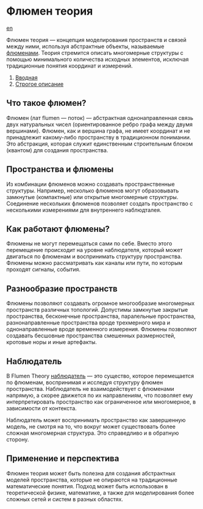 # Флюмен теория

[en](../README.md)

Флюмен теория — концепция моделирования пространств и связей между ними, 
используя абстрактные объекты, называемые [флюменами](./flumen.md). Теория 
стремится описать многомерные структуры с помощью минимального количества 
исходных элементов, исключая традиционные понятия координат и измерений.

1. [Вводная](./flumen-intro.md)
0. [Строгое описание](/arxiv/export/flumen_ru.pdf)



## Что такое флюмен?

Флюмен (лат flumen — поток) — абстрактная однонаправленная связь двух 
натуральных чисел (ориентированное ребро графа между двумя вершинами). Флюмен, 
как и вершина графа, не имеет координат и не принадлежит какому-либо 
пространству в традиционном понимании. Это абстракция, которая служит 
единственным строительным блоком (квантом) для создания пространства.



## Пространства и флюмены

Из комбинации флюменов можно создавать пространственные структуры. Например, 
несколько флюменов могут образовывать замкнутые (компактные) или открытые 
многомерные структуры. Соединение нескольких флюменов позволяет создать 
пространство с несколькими измерениями для внутреннего наблюдталея.



## Как работают флюмены?

Флюмены не могут перемещаться сами по себе. Вместо этого перемещение происходит 
на уровне наблюдателя, который может двигаться по флюменам и воспринимать 
структуру пространства. Флюмены можно рассматривать как каналы или пути, по 
которым проходят сигналы, события.



## Разнообразие пространств

Флюмены позволяют создавать огромное многообразие многомерных пространств 
различных топологий. Допустимы замкнутые закрытые пространства, бесконечные 
пространства, паралельные пространства, разнонаправленные пространства вроде 
трехмерного мира и однонаправленные вроде временного измерения. Флюмены 
позволяют создавать бесшовные пространства смешенных размерностей, кротовые норы 
и иные артефакты.



## Наблюдатель

В Flumen Theory [наблюдатель](./observers.md) — это существо, которое 
перемещается по флюменам, воспринимая и исследуя структуру флюмен пространства. 
Наблюдатель не взаимодействует с флюменами напрямую, а скорее движется по их 
направлениям, что позволяет ему интерпретировать пространство как ограниченное 
или многомерное, в зависимости от контекста.

Наблюдатель может воспринимать пространство как завершенную модель, не смотря на 
то, что вокруг может существовать более сложная многомерная структура. Это 
справедливо и в обратную сторону. 



## Применение и перспектива

Флюмен теория может быть полезна для создания абстрактных моделей пространства, 
которые не опираются на традиционные математические понятия. Подход может быть 
использован в теоретической физике, математике, а также для моделирования более 
сложных сетей и систем в разных областях.

